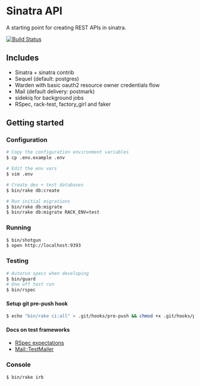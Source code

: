# Sinatra API

A starting point for creating REST APIs in sinatra.

[![Build Status](https://travis-ci.org/phawk/sinatra-api.svg?branch=master)](https://travis-ci.org/phawk/sinatra-api)

## Includes

* Sinatra + sinatra contrib
* Sequel (default: postgres)
* Warden with basic oauth2 resource owner credentials flow
* Mail (default delivery: postmark)
* sidekiq for background jobs
* RSpec, rack-test, factory_girl and faker

## Getting started

### Configuration

```sh
# Copy the configuration environment variables
$ cp .env.example .env

# Edit the env vars
$ vim .env

# Create dev + test databases
$ bin/rake db:create

# Run initial migrations
$ bin/rake db:migrate
$ bin/rake db:migrate RACK_ENV=test
```

### Running

```sh
$ bin/shotgun
$ open http://localhost:9393
```

### Testing

```sh
# Autorun specs when developing
$ bin/guard
# One off test run
$ bin/rspec
```

#### Setup git pre-push hook

```sh
$ echo "bin/rake ci:all" > .git/hooks/pre-push && chmod +x .git/hooks/pre-push
```

#### Docs on test frameworks

* [RSpec expectations](https://www.relishapp.com/rspec/rspec-expectations/docs/built-in-matchers)
* [Mail::TestMailer](https://github.com/mikel/mail#using-mail-with-testing-or-specing-libraries)

### Console

```sh
$ bin/rake irb
```
